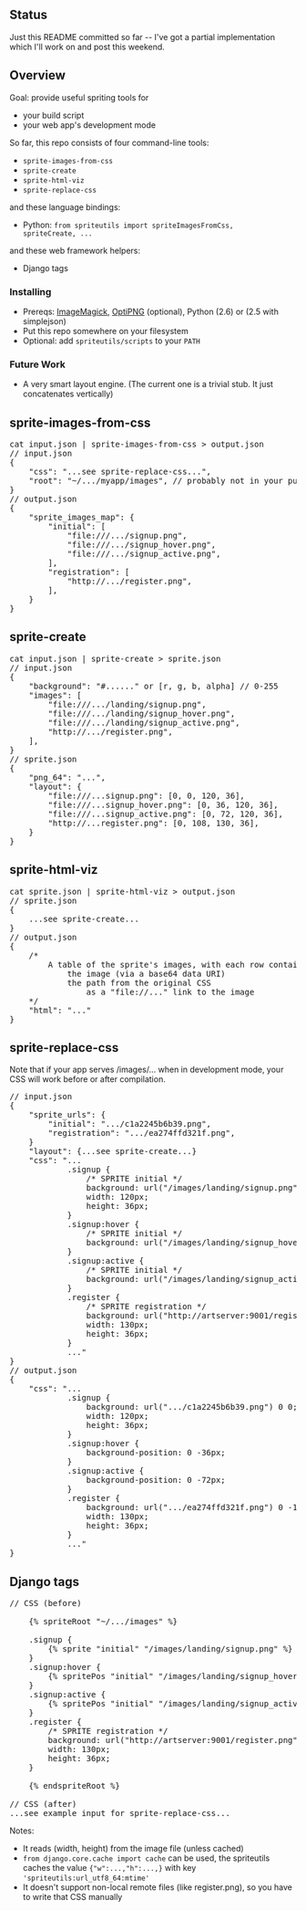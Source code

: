 
## Status

Just this README committed so far -- I've got a partial implementation which I'll work on and post this weekend.

## Overview

Goal: provide useful spriting tools for

* your build script
* your web app's development mode

So far, this repo consists of four command-line tools:

* <code>sprite-images-from-css</code>
* <code>sprite-create</code>
* <code>sprite-html-viz</code>
* <code>sprite-replace-css</code>

and these language bindings:

* Python: <code>from spriteutils import spriteImagesFromCss, spriteCreate, ...</code>

and these web framework helpers:

* Django tags

### Installing

* Prereqs: [ImageMagick](http://www.imagemagick.org/script/index.php),
    [OptiPNG](http://optipng.sourceforge.net/) (optional), Python (2.6) or (2.5 with simplejson)
* Put this repo somewhere on your filesystem
* Optional: add <code>spriteutils/scripts</code> to your <code>PATH</code>

### Future Work

* A very smart layout engine. (The current one is a trivial stub. It just concatenates vertically)

## sprite-images-from-css

<pre>cat input.json | sprite-images-from-css > output.json
// input.json
{
    "css": "...see sprite-replace-css...",
    "root": "~/.../myapp/images", // probably not in your public static folder
}
// output.json
{
    "sprite_images_map": {
        "initial": [
            "file:///.../signup.png",
            "file:///.../signup_hover.png",
            "file:///.../signup_active.png",
        ],
        "registration": [
            "http://.../register.png",
        ],
    }
}</pre>

## sprite-create

<pre>cat input.json | sprite-create > sprite.json
// input.json
{
    "background": "#......" or [r, g, b, alpha] // 0-255
    "images": [
        "file:///.../landing/signup.png",
        "file:///.../landing/signup_hover.png",
        "file:///.../landing/signup_active.png",
        "http://.../register.png",
    ],
}
// sprite.json
{
    "png_64": "...",
    "layout": {
        "file:///...signup.png": [0, 0, 120, 36],
        "file:///...signup_hover.png": [0, 36, 120, 36],
        "file:///...signup_active.png": [0, 72, 120, 36],
        "http://...register.png": [0, 108, 130, 36],
    }
}</pre>

## sprite-html-viz

<pre>cat sprite.json | sprite-html-viz > output.json
// sprite.json
{
    ...see sprite-create...
}
// output.json
{
    /*
        A table of the sprite's images, with each row containing:
            the image (via a base64 data URI)
            the path from the original CSS
                as a "file://..." link to the image
    */
    "html": "..."
}</pre>


## sprite-replace-css

Note that if your app serves /images/... when in development mode, your CSS will work before or after compilation.

<pre>// input.json
{
    "sprite_urls": {
        "initial": ".../c1a2245b6b39.png",
        "registration": ".../ea274ffd321f.png",
    }
    "layout": {...see sprite-create...}
    "css": "...
            .signup {
                /* SPRITE initial */
                background: url("/images/landing/signup.png");
                width: 120px;
                height: 36px;
            }
            .signup:hover {
                /* SPRITE initial */
                background: url("/images/landing/signup_hover.png");
            }
            .signup:active {
                /* SPRITE initial */
                background: url("/images/landing/signup_active.png");
            }
            .register {
                /* SPRITE registration */
                background: url("http://artserver:9001/register.png");
                width: 130px;
                height: 36px;
            }
            ..."
}
// output.json
{
    "css": "...
            .signup {
                background: url(".../c1a2245b6b39.png") 0 0;
                width: 120px;
                height: 36px;
            }
            .signup:hover {
                background-position: 0 -36px;
            }
            .signup:active {
                background-position: 0 -72px;
            }
            .register {
                background: url(".../ea274ffd321f.png") 0 -108px;
                width: 130px;
                height: 36px;
            }
            ..."
}</pre>


## Django tags

<pre>// CSS (before)
    
    {% spriteRoot "~/.../images" %}
    
    .signup {
        {% sprite "initial" "/images/landing/signup.png" %}
    }
    .signup:hover {
        {% spritePos "initial" "/images/landing/signup_hover.png" %}
    }
    .signup:active {
        {% spritePos "initial" "/images/landing/signup_active.png" %}
    }
    .register {
        /* SPRITE registration */
        background: url("http://artserver:9001/register.png");
        width: 130px;
        height: 36px;
    }
    
    {% endspriteRoot %}

// CSS (after)
...see example input for sprite-replace-css...</pre>

Notes:

* It reads (width, height) from the image file (unless cached)
* <code>from django.core.cache import cache</code> can be used, the spriteutils caches the value <code>{"w":...,"h":...,}</code> with key <code>'spriteutils:url\_utf8\_64:mtime'</code>
* It doesn't support non-local remote files (like register.png), so you have to write that CSS manually



